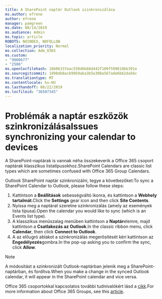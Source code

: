```yaml
---
title: A SharePoint naptár Outlook szinkronizálása
ms.author: efrene
author: efrene
manager: pamgreen
ms.date: 08/14/2019
ms.audience: Admin
ms.topic: article
ROBOTS: NOINDEX, NOFOLLOW
localization_priority: Normal
ms.collection: Adm_O365
ms.custom:
- "9000677"
- "2586"
ms.openlocfilehash: 18606337eac550d6b68d442f109f599810bb391e
ms.sourcegitcommit: 1d98db8acb9959aba3b5e308a567ade6b62da56c
ms.translationtype: MT
ms.contentlocale: hu-HU
ms.lasthandoff: 08/22/2019
ms.locfileid: "36507345"
---
```

# <a name="issues-synchronizing-your-calendar-to-devices"></a><span data-ttu-id="73512-102">Problémák a naptár eszközök szinkronizálása</span><span class="sxs-lookup"><span data-stu-id="73512-102">Issues synchronizing your calendar to devices</span></span>

<span data-ttu-id="73512-103">A SharePoint-naptárak is vannak néha összekeverik a Office 365 csoport naptárak klasszikus listatípusokhoz.</span><span class="sxs-lookup"><span data-stu-id="73512-103">SharePoint Calendars are classic list types which are sometimes confused with Office 365 Group Calendars.</span></span>

<span data-ttu-id="73512-104">Outlook SharePoint naptár szinkronizálni, tegye a következőket:</span><span class="sxs-lookup"><span data-stu-id="73512-104">To sync a SharePoint Calendar to Outlook, please follow these steps:</span></span>

1. <span data-ttu-id="73512-105">Kattintson a **Beállítások** sebességváltó ikonra, és kattintson a **Webhely tartalmát**.</span><span class="sxs-lookup"><span data-stu-id="73512-105">Click the **Settings** gear icon and then click **Site Contents**.</span></span>
2. <span data-ttu-id="73512-106">Nyissa meg a naptárat szeretne szinkronizálás (amely az események lista típusa).</span><span class="sxs-lookup"><span data-stu-id="73512-106">Open the calendar you would like to sync (which is an Events list type).</span></span>
3. <span data-ttu-id="73512-107">A klasszikus menüszalag menüben kattintson a **Naptár**elemre, majd kattintson a **Csatlakozás az Outlook**.</span><span class="sxs-lookup"><span data-stu-id="73512-107">In the classic ribbon menu, click **Calendar**, then click **Connect to Outlook**.</span></span>
4. <span data-ttu-id="73512-108">A az előugró ablakot a szinkronizálás megerősítését kéri kattintson az **Engedélyezés**gombra.</span><span class="sxs-lookup"><span data-stu-id="73512-108">In the pop-up asking you to confirm the sync, click **Allow**.</span></span>

>[!Note]
> <span data-ttu-id="73512-109">A módosítást a szinkronizált Outlook-naptárban jelenik meg a SharePoint-naptárban, és fordítva.</span><span class="sxs-lookup"><span data-stu-id="73512-109">When you make a change in the synced Outlook calendar, it will appear in the SharePoint calendar and vice versa.</span></span>

<span data-ttu-id="73512-110">Office 365 csoportokkal kapcsolatos további tudnivalókért lásd a [cikk](https://support.office.com/article/Learn-about-Office-365-groups-b565caa1-5c40-40ef-9915-60fdb2d97fa2).</span><span class="sxs-lookup"><span data-stu-id="73512-110">For more information about Office 365 Groups, see this [article](https://support.office.com/article/Learn-about-Office-365-groups-b565caa1-5c40-40ef-9915-60fdb2d97fa2).</span></span>
